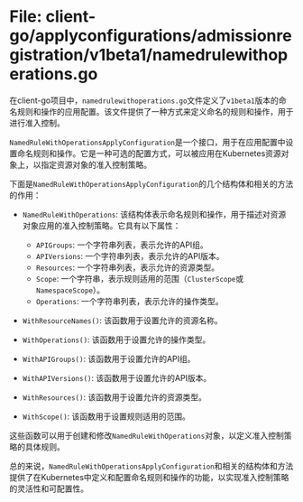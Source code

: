 # File: client-go/applyconfigurations/admissionregistration/v1beta1/namedrulewithoperations.go

在client-go项目中，`namedrulewithoperations.go`文件定义了`v1beta1`版本的命名规则和操作的应用配置。该文件提供了一种方式来定义命名的规则和操作，用于进行准入控制。

`NamedRuleWithOperationsApplyConfiguration`是一个接口，用于在应用配置中设置命名规则和操作。它是一种可选的配置方式，可以被应用在Kubernetes资源对象上，以指定资源对象的准入控制策略。

下面是`NamedRuleWithOperationsApplyConfiguration`的几个结构体和相关的方法的作用：

- `NamedRuleWithOperations`: 该结构体表示命名规则和操作，用于描述对资源对象应用的准入控制策略。它具有以下属性：
  - `APIGroups`: 一个字符串列表，表示允许的API组。
  - `APIVersions`: 一个字符串列表，表示允许的API版本。
  - `Resources`: 一个字符串列表，表示允许的资源类型。
  - `Scope`: 一个字符串，表示规则适用的范围（`ClusterScope`或`NamespaceScope`）。
  - `Operations`: 一个字符串列表，表示允许的操作类型。

- `WithResourceNames()`: 该函数用于设置允许的资源名称。

- `WithOperations()`: 该函数用于设置允许的操作类型。

- `WithAPIGroups()`: 该函数用于设置允许的API组。

- `WithAPIVersions()`: 该函数用于设置允许的API版本。

- `WithResources()`: 该函数用于设置允许的资源类型。

- `WithScope()`: 该函数用于设置规则适用的范围。

这些函数可以用于创建和修改`NamedRuleWithOperations`对象，以定义准入控制策略的具体规则。

总的来说，`NamedRuleWithOperationsApplyConfiguration`和相关的结构体和方法提供了在Kubernetes中定义和配置命名规则和操作的功能，以实现准入控制策略的灵活性和可配置性。

